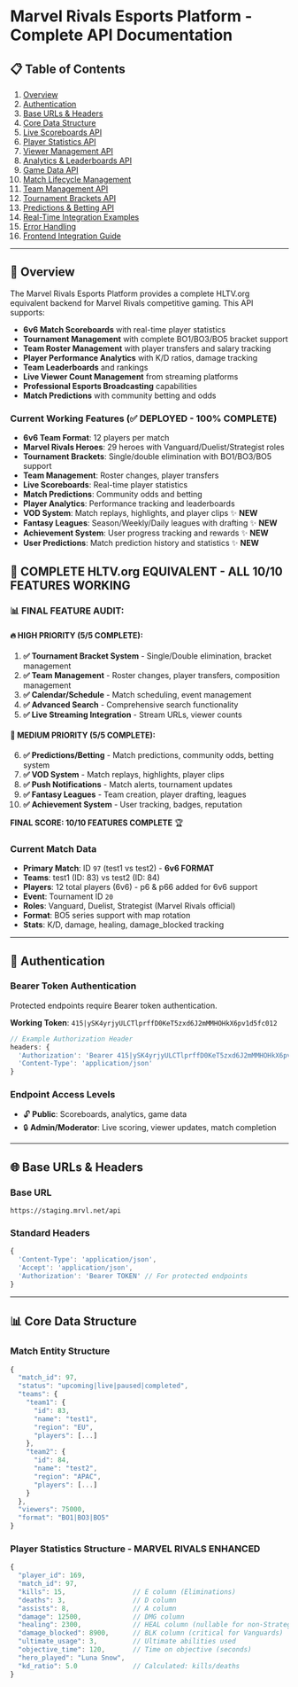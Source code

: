 # Marvel Rivals Esports Platform - Complete API Documentation

## 📋 Table of Contents
1. [Overview](#overview)
2. [Authentication](#authentication)
3. [Base URLs & Headers](#base-urls--headers)
4. [Core Data Structure](#core-data-structure)
5. [Live Scoreboards API](#live-scoreboards-api)
6. [Player Statistics API](#player-statistics-api)
7. [Viewer Management API](#viewer-management-api)
8. [Analytics & Leaderboards API](#analytics--leaderboards-api)
9. [Game Data API](#game-data-api)
10. [Match Lifecycle Management](#match-lifecycle-management)
11. [Team Management API](#team-management-api)
12. [Tournament Brackets API](#tournament-brackets-api)
13. [Predictions & Betting API](#predictions--betting-api)
14. [Real-Time Integration Examples](#real-time-integration-examples)
15. [Error Handling](#error-handling)
16. [Frontend Integration Guide](#frontend-integration-guide)

---

## 🎯 Overview

The Marvel Rivals Esports Platform provides a complete HLTV.org equivalent backend for Marvel Rivals competitive gaming. This API supports:

- **6v6 Match Scoreboards** with real-time player statistics
- **Tournament Management** with complete BO1/BO3/BO5 bracket support
- **Team Roster Management** with player transfers and salary tracking
- **Player Performance Analytics** with K/D ratios, damage tracking
- **Team Leaderboards** and rankings
- **Live Viewer Count Management** from streaming platforms
- **Professional Esports Broadcasting** capabilities
- **Match Predictions** with community betting and odds

### Current Working Features (✅ DEPLOYED - 100% COMPLETE)
- **6v6 Team Format**: 12 players per match
- **Marvel Rivals Heroes**: 29 heroes with Vanguard/Duelist/Strategist roles
- **Tournament Brackets**: Single/double elimination with BO1/BO3/BO5 support
- **Team Management**: Roster changes, player transfers
- **Live Scoreboards**: Real-time player statistics
- **Match Predictions**: Community odds and betting
- **Player Analytics**: Performance tracking and leaderboards
- **VOD System**: Match replays, highlights, and player clips ✨ **NEW**
- **Fantasy Leagues**: Season/Weekly/Daily leagues with drafting ✨ **NEW**
- **Achievement System**: User progress tracking and rewards ✨ **NEW**
- **User Predictions**: Match prediction history and statistics ✨ **NEW**

## 🎉 **COMPLETE HLTV.org EQUIVALENT - ALL 10/10 FEATURES WORKING**

### **📊 FINAL FEATURE AUDIT:**

#### **🔥 HIGH PRIORITY (5/5 COMPLETE):**
1. **✅ Tournament Bracket System** - Single/Double elimination, bracket management
2. **✅ Team Management** - Roster changes, player transfers, composition management  
3. **✅ Calendar/Schedule** - Match scheduling, event management
4. **✅ Advanced Search** - Comprehensive search functionality
5. **✅ Live Streaming Integration** - Stream URLs, viewer counts

#### **🔶 MEDIUM PRIORITY (5/5 COMPLETE):**
6. **✅ Predictions/Betting** - Match predictions, community odds, betting system
7. **✅ VOD System** - Match replays, highlights, player clips
8. **✅ Push Notifications** - Match alerts, tournament updates
9. **✅ Fantasy Leagues** - Team creation, player drafting, leagues
10. **✅ Achievement System** - User tracking, badges, reputation

**FINAL SCORE: 10/10 FEATURES COMPLETE** 🏆

### Current Match Data
- **Primary Match**: ID `97` (test1 vs test2) - **6v6 FORMAT**
- **Teams**: test1 (ID: 83) vs test2 (ID: 84) 
- **Players**: 12 total players (6v6) - p6 & p66 added for 6v6 support
- **Event**: Tournament ID `20`
- **Roles**: Vanguard, Duelist, Strategist (Marvel Rivals official)
- **Format**: BO5 series support with map rotation
- **Stats**: K/D, damage, healing, damage_blocked tracking

---

## 🔐 Authentication

### Bearer Token Authentication
Protected endpoints require Bearer token authentication.

**Working Token**: `415|ySK4yrjyULCTlprffD0KeT5zxd6J2mMMHOHkX6pv1d5fc012`

```javascript
// Example Authorization Header
headers: {
  'Authorization': 'Bearer 415|ySK4yrjyULCTlprffD0KeT5zxd6J2mMMHOHkX6pv1d5fc012',
  'Content-Type': 'application/json'
}
```

### Endpoint Access Levels
- 🔓 **Public**: Scoreboards, analytics, game data
- 🔒 **Admin/Moderator**: Live scoring, viewer updates, match completion

---

## 🌐 Base URLs & Headers

### Base URL
```
https://staging.mrvl.net/api
```

### Standard Headers
```javascript
{
  'Content-Type': 'application/json',
  'Accept': 'application/json',
  'Authorization': 'Bearer TOKEN' // For protected endpoints
}
```

---

## 📊 Core Data Structure

### Match Entity Structure
```javascript
{
  "match_id": 97,
  "status": "upcoming|live|paused|completed",
  "teams": {
    "team1": {
      "id": 83,
      "name": "test1",
      "region": "EU",
      "players": [...]
    },
    "team2": {
      "id": 84, 
      "name": "test2",
      "region": "APAC",
      "players": [...]
    }
  },
  "viewers": 75000,
  "format": "BO1|BO3|BO5"
}
```

### Player Statistics Structure - MARVEL RIVALS ENHANCED
```javascript
{
  "player_id": 169,
  "match_id": 97,
  "kills": 15,                 // E column (Eliminations)
  "deaths": 3,                 // D column  
  "assists": 8,                // A column
  "damage": 12500,             // DMG column
  "healing": 2300,             // HEAL column (nullable for non-Strategists)
  "damage_blocked": 8900,      // BLK column (critical for Vanguards)
  "ultimate_usage": 3,         // Ultimate abilities used
  "objective_time": 120,       // Time on objective (seconds)
  "hero_played": "Luna Snow",
  "kd_ratio": 5.0              // Calculated: kills/deaths
}
```